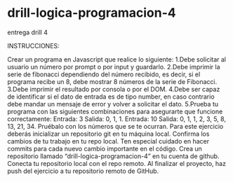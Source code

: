 # drill-logica-programacion-4
entrega drill 4

INSTRUCCIONES:

Crear un programa en Javascript que realice lo siguiente:
1.Debe solicitar al usuario un número por prompt o por input y guardarlo.
2.Debe imprimir la serie de fibonacci dependiendo del número recibido, es decir, si el programa recibe un 8, debe mostrar 8 números de la serie de Fibonacci.
3.Debe imprimir el resultado por consola o por el DOM.
4.Debe ser capaz de identificar si el dato de entrada es de tipo number, en caso contrario debe mandar un mensaje de error y volver a solicitar el dato.
5.Prueba tu programa con las siguientes combinaciones para asegurarte que funcione correctamente:
Entrada: 3
Salida: 0, 1, 1.
Entrada: 10
Salida: 0, 1, 1, 2, 3, 5, 8, 13, 21, 34.
Pruébalo con los números que se te ocurran.
Para este ejercicio deberás inicializar un repositorio git en tu máquina local.
Confirma los cambios de tu trabajo en tu repo local. Ten especial cuidado en hacer commits para cada nuevo cambio importante en el código.
Crea un repositorio llamado “drill-logica-programacion-4” en tu cuenta de github.
Conecta tu repositorio local con el repo remoto.
Al finalizar el proyecto, haz push del ejercicio a tu repositorio remoto de GitHub.